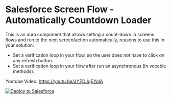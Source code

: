 # Salesforce Screen Flow - Automatically Countdown Loader

This is an aura component that allows setting a count-down in screens flows and run to the next screen/action automatically, reasons to use this in your solution:
- Set a verification loop in your flow, so the user does not have to click on any refresh button.
- Set a verification loop in your flow after run an asynchronous (In vocable methods).

Youtube Video:
https://youtu.be/JYZDJqEYoIA

<a href="https://githubsfdeploy.herokuapp.com/?owner=limazeit&repo=ScreenLoading&ref=main">
    <img alt="Deploy to Salesforce" src="https://githubsfdeploy.herokuapp.com/resources/img/deploy.png">
</a>
